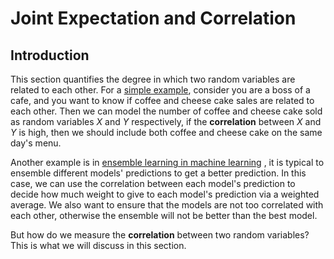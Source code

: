 # Joint Expectation and Correlation

## Introduction

This section quantifies the degree in which two random variables are related to each other. 
For a [simple example](https://online.stat.psu.edu/stat414/lesson/18), consider you are a boss of a cafe,
and you want to know if coffee and cheese cake sales are related to each other. Then we can model
the number of coffee and cheese cake sold as random variables $X$ and $Y$ respectively, if the
**correlation** between $X$ and $Y$ is high, then we should include both coffee and cheese cake
on the same day's menu. 

Another example is in [ensemble learning in machine learning](https://stats.stackexchange.com/questions/281856/why-do-ensemble-models-work-better-when-we-ensemble-models-of-low-correlation)
, it is typical to ensemble different
models' predictions to get a better prediction. In this case, we can use the correlation between
each model's prediction to decide how much weight to give to each model's prediction via a weighted
average. We also want to ensure that the models are not too correlated with each other, otherwise
the ensemble will not be better than the best model.

But how do we measure the **correlation** between two random variables? This is what we will
discuss in this section.